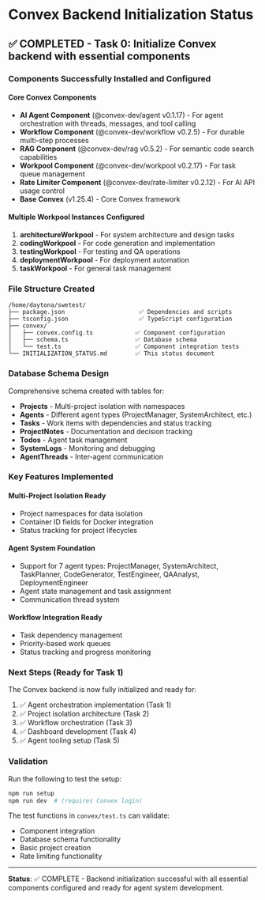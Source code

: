 # Convex Backend Initialization Status

## ✅ COMPLETED - Task 0: Initialize Convex backend with essential components

### Components Successfully Installed and Configured

#### Core Convex Components
- **AI Agent Component** (@convex-dev/agent v0.1.17) - For agent orchestration with threads, messages, and tool calling
- **Workflow Component** (@convex-dev/workflow v0.2.5) - For durable multi-step processes
- **RAG Component** (@convex-dev/rag v0.5.2) - For semantic code search capabilities
- **Workpool Component** (@convex-dev/workpool v0.2.17) - For task queue management
- **Rate Limiter Component** (@convex-dev/rate-limiter v0.2.12) - For AI API usage control
- **Base Convex** (v1.25.4) - Core Convex framework

#### Multiple Workpool Instances Configured
1. **architectureWorkpool** - For system architecture and design tasks
2. **codingWorkpool** - For code generation and implementation
3. **testingWorkpool** - For testing and QA operations
4. **deploymentWorkpool** - For deployment automation
5. **taskWorkpool** - For general task management

### File Structure Created

```
/home/daytona/swetest/
├── package.json                     ✅ Dependencies and scripts
├── tsconfig.json                    ✅ TypeScript configuration
├── convex/
│   ├── convex.config.ts            ✅ Component configuration
│   ├── schema.ts                   ✅ Database schema
│   └── test.ts                     ✅ Component integration tests
└── INITIALIZATION_STATUS.md        ✅ This status document
```

### Database Schema Design

Comprehensive schema created with tables for:
- **Projects** - Multi-project isolation with namespaces
- **Agents** - Different agent types (ProjectManager, SystemArchitect, etc.)
- **Tasks** - Work items with dependencies and status tracking
- **ProjectNotes** - Documentation and decision tracking
- **Todos** - Agent task management
- **SystemLogs** - Monitoring and debugging
- **AgentThreads** - Inter-agent communication

### Key Features Implemented

#### Multi-Project Isolation Ready
- Project namespaces for data isolation
- Container ID fields for Docker integration
- Status tracking for project lifecycles

#### Agent System Foundation
- Support for 7 agent types: ProjectManager, SystemArchitect, TaskPlanner, CodeGenerator, TestEngineer, QAAnalyst, DeploymentEngineer
- Agent state management and task assignment
- Communication thread system

#### Workflow Integration Ready
- Task dependency management
- Priority-based work queues
- Status tracking and progress monitoring

### Next Steps (Ready for Task 1)

The Convex backend is now fully initialized and ready for:
1. ✅ Agent orchestration implementation (Task 1)
2. ✅ Project isolation architecture (Task 2)
3. ✅ Workflow orchestration (Task 3)
4. ✅ Dashboard development (Task 4)
5. ✅ Agent tooling setup (Task 5)

### Validation

Run the following to test the setup:
```bash
npm run setup
npm run dev  # (requires Convex login)
```

The test functions in `convex/test.ts` can validate:
- Component integration
- Database schema functionality
- Basic project creation
- Rate limiting functionality

---

**Status**: ✅ COMPLETE - Backend initialization successful with all essential components configured and ready for agent system development.
